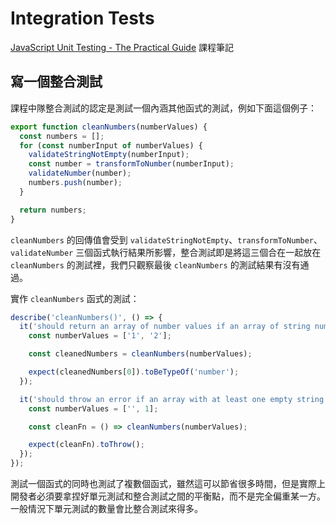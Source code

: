 # Integration Tests

[JavaScript Unit Testing - The Practical Guide](https://www.udemy.com/course/javascript-unit-testing-the-practical-guide/) 課程筆記

## 寫一個整合測試

課程中隊整合測試的認定是測試一個內涵其他函式的測試，例如下面這個例子：

```js
export function cleanNumbers(numberValues) {
  const numbers = [];
  for (const numberInput of numberValues) {
    validateStringNotEmpty(numberInput);
    const number = transformToNumber(numberInput);
    validateNumber(number);
    numbers.push(number);
  }

  return numbers;
}
```

`cleanNumbers` 的回傳值會受到 `validateStringNotEmpty`、`transformToNumber`、`validateNumber` 三個函式執行結果所影響，整合測試即是將這三個合在一起放在 `cleanNumbers` 的測試裡，我們只觀察最後 `cleanNumbers` 的測試結果有沒有通過。

實作 `cleanNumbers` 函式的測試：

```js
describe('cleanNumbers()', () => {
  it('should return an array of number values if an array of string number values is provided', () => {
    const numberValues = ['1', '2'];

    const cleanedNumbers = cleanNumbers(numberValues);

    expect(cleanedNumbers[0]).toBeTypeOf('number');
  });

  it('should throw an error if an array with at least one empty string is provided', () => {
    const numberValues = ['', 1];

    const cleanFn = () => cleanNumbers(numberValues);

    expect(cleanFn).toThrow();
  });
});
```

測試一個函式的同時也測試了複數個函式，雖然這可以節省很多時間，但是實際上開發者必須要拿捏好單元測試和整合測試之間的平衡點，而不是完全偏重某一方。一般情況下單元測試的數量會比整合測試來得多。
